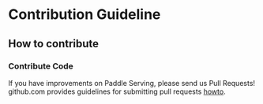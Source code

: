 # Contribution Guideline

## How to contribute

### Contribute Code

If you have improvements on Paddle Serving, please send us Pull Requests! github.com provides guidelines for submitting pull requests [howto](https://help.github.com/articles/using-pull-requests/). 

